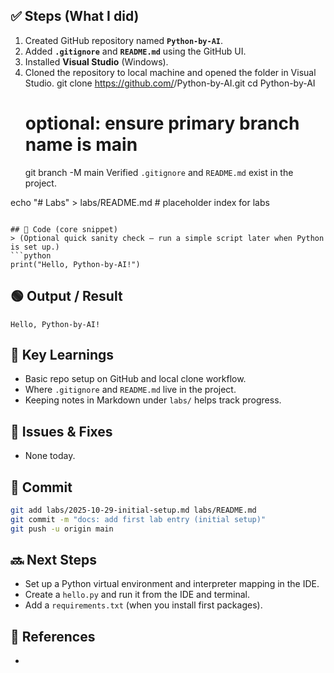 ## ✅ Steps (What I did)
1. Created GitHub repository named **`Python-by-AI`**.
2. Added **`.gitignore`** and **`README.md`** using the GitHub UI.
3. Installed **Visual Studio** (Windows).
4. Cloned the repository to local machine and opened the folder in Visual Studio.
    git clone https://github.com/<your-username>/Python-by-AI.git
    cd Python-by-AI
    # optional: ensure primary branch name is main
    git branch -M main
    Verified `.gitignore` and `README.md` exist in the project.



echo "# Labs" > labs/README.md   # placeholder index for labs
```

## 🧾 Code (core snippet)
> (Optional quick sanity check — run a simple script later when Python is set up.)
```python
print("Hello, Python-by-AI!")
```

## 🟢 Output / Result
```
Hello, Python-by-AI!
```

## 🧠 Key Learnings
- Basic repo setup on GitHub and local clone workflow.
- Where `.gitignore` and `README.md` live in the project.
- Keeping notes in Markdown under `labs/` helps track progress.

## 🧩 Issues & Fixes
- None today.

## 📌 Commit
```bash
git add labs/2025-10-29-initial-setup.md labs/README.md
git commit -m "docs: add first lab entry (initial setup)"
git push -u origin main
```

## 🔜 Next Steps
- Set up a Python virtual environment and interpreter mapping in the IDE.
- Create a `hello.py` and run it from the IDE and terminal.
- Add a `requirements.txt` (when you install first packages).

## 🔗 References
- <Add any helpful links you used>
